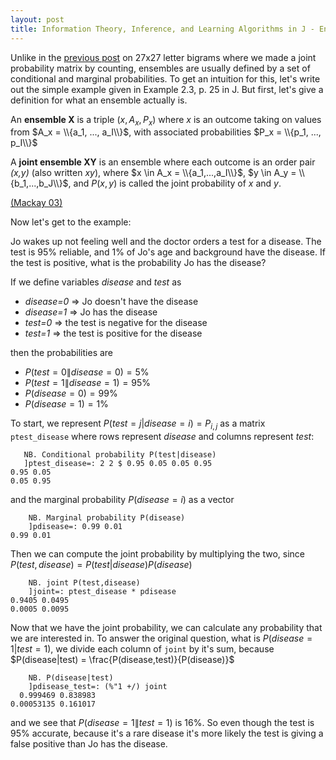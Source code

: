 ```yaml
---
layout: post
title: Information Theory, Inference, and Learning Algorithms in J - Ensembles
---
```


Unlike in the [previous post](/2015/01/28/mackay03-in-j-bigrams/) on 27x27
letter bigrams where we made a joint probability matrix by counting, ensembles
are usually defined by a set of conditional and marginal probabilities.  To get
an intuition for this, let's write out the simple example given in Example 2.3,
p. 25 in J.  But first, let's give a definition for what an ensemble actually
is.

An **ensemble X** is a triple $(x,A_x,P_x)$ where *x* is an outcome taking on
values from $A_x = \\{a_1, ..., a_I\\}$, with associated probabilities
$P_x = \\{p_1, ..., p_I\\}$

A **joint ensemble XY** is an ensemble where each outcome is an order pair
*(x,y)* (also written *xy*), where $x \in A_x = \\{a_1,...,a_I\\}$, $y \in A_y = \\{b_1,...,b_J\\}$, 
and $P(x,y)$ is called the joint probability of *x* and *y*.

[(Mackay 03)](http://www.inference.phy.cam.ac.uk/mackay/itila/)


Now let's get to the example:

Jo wakes up not feeling well and the doctor orders a test for a
disease.  The test is 95% reliable, and 1% of Jo's age and background
have the disease.  If the test is positive, what is the probability
Jo has the disease?

If we define variables *disease* and *test* as

* *disease=0* =\> Jo doesn't have the disease
* *disease=1* =\> Jo has the disease
* *test=0* =\> the test is negative for the disease
* *test=1* =\> the test is positive for the disease

then the probabilities are

* $P(test=0 \| disease=0) = 5\%$
* $P(test=1 \| disease=1) = 95\%$
* $P(disease=0) = 99\%$
* $P(disease=1) = 1\%$

To start, we represent $P(test=j|disease=i) = P_{i,j}$ as a matrix
`ptest_disease`  where rows represent *disease*  and columns represent  *test*:

       NB. Conditional probability P(test|disease)
       ]ptest_disease=: 2 2 $ 0.95 0.05 0.05 0.95
    0.95 0.05
    0.05 0.95

and the marginal probability  $P(disease=i)$  as a vector

        NB. Marginal probability P(disease)
        ]pdisease=: 0.99 0.01 
    0.99 0.01

Then we can compute the joint probability by multiplying the two,
since $P(test,disease) = P(test|disease) P(disease)$

        NB. joint P(test,disease)
        ]joint=: ptest_disease * pdisease 
    0.9405 0.0495
    0.0005 0.0095

Now that we have the joint probability, we can calculate any probability that
we are interested in.  To answer the original question, what is
$P(disease=1|test=1)$, we divide each column of `joint` by it's sum, because
$P(disease|test) =  \frac{P(disease,test)}{P(disease)}$

        NB. P(disease|test)
        ]pdisease_test=: (%"1 +/) joint
      0.999469 0.838983
    0.00053135 0.161017

and we see that  $P(disease=1\|test=1)$  is 16%.  So even though the test is
95% accurate, because it's a rare disease it's more likely the test is
giving a false positive than Jo has the disease.
